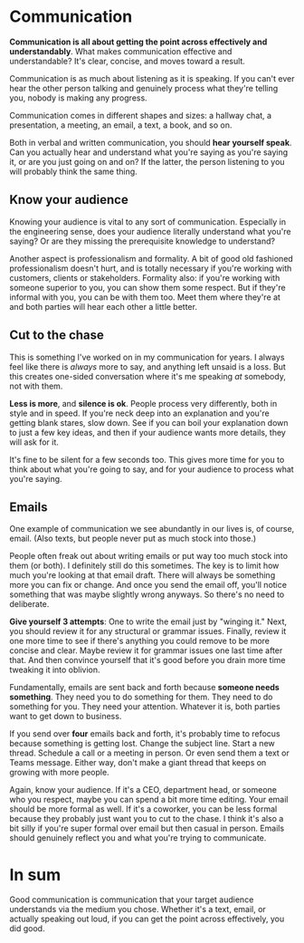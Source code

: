 # Communication

**Communication is all about getting the point across effectively and
understandably**. What makes communication effective and understandable?
It's clear, concise, and moves toward a result.

Communication is as much about listening as it is speaking. If you
can't ever hear the other person talking and genuinely process what
they're telling you, nobody is making any progress.

Communication comes in different shapes and sizes: a hallway chat,
a presentation, a meeting, an email, a text, a book, and so on.

Both in verbal and written communication, you should **hear yourself speak**.
Can you actually hear and understand what you're saying as you're saying it,
or are you just going on and on? If the latter, the person listening to you will
probably think the same thing.

## Know your audience

Knowing your audience is vital to any sort of communication. Especially in
the engineering sense, does your audience literally understand what you're saying?
Or are they missing the prerequisite knowledge to understand?

Another aspect is professionalism and formality. A bit of good old fashioned
professionalism doesn't hurt, and is totally necessary if you're working with
customers, clients or stakeholders. Formality also: if you're working with someone
superior to you, you can show them some respect. But if they're informal with you,
you can be with them too. Meet them where they're at and both parties will hear
each other a little better.

## Cut to the chase

This is something I've worked on in my communication for years. I always
feel like there is *always* more to say, and anything left unsaid is a loss.
But this creates one-sided conversation where it's me speaking *at* somebody,
not with them.

**Less is more**, and **silence is ok**. People process very differently, both
in style and in speed. If you're neck deep into an explanation and you're getting
blank stares, slow down. See if you can boil your explanation down to just a few
key ideas, and then if your audience wants more details, they will ask for it.

It's fine to be silent for a few seconds too. This gives more time for you to think
about what you're going to say, and for your audience to process what you're saying.

## Emails

One example of communication we see abundantly in our lives is, of course,
email. (Also texts, but people never put as much stock into those.)

People often freak out about writing emails or put way too much stock into
them (or both). I definitely still do this sometimes. The key is to limit
how much you're looking at that email draft. There will always be something
more you can fix or change. And once you send the email off, you'll notice
something that was maybe slightly wrong anyways. So there's no need to deliberate.

**Give yourself 3 attempts**: One to write the email just by "winging it." Next,
you should review it for any structural or grammar issues. Finally, review it one
more time to see if there's anything you could remove to be more concise and clear.
Maybe review it for grammar issues one last time after that. And then convince
yourself that it's good before you drain more time tweaking it into oblivion.

Fundamentally, emails are sent back and forth because **someone needs something**.
They need you to do something for them. They need to do something for you.
They need your attention. Whatever it is, both parties want to get down to business.

If you send over **four** emails back and forth, it's probably time to refocus because
something is getting lost. Change the subject line. Start a new thread. Schedule a call
or a meeting in person. Or even send them a text or Teams message. Either way, don't
make a giant thread that keeps on growing with more people.

Again, know your audience. If it's a CEO, department head, or someone who you
respect, maybe you can spend a bit more time editing. Your email should be more
formal as well. If it's a coworker, you can be less formal because they probably
just want you to cut to the chase. I think it's also a bit silly if you're super
formal over email but then casual in person. Emails should genuinely reflect you
and what you're trying to communicate.

# In sum

Good communication is communication that your target audience understands
via the medium you chose. Whether it's a text, email, or actually speaking
out loud, if you can get the point across effectively, you did good.
